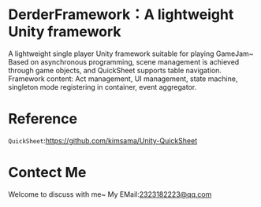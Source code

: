 # DerderFramework：A lightweight Unity framework
A lightweight single player Unity framework suitable for playing GameJam~
Based on asynchronous programming, scene management is achieved through game objects, and QuickSheet supports table navigation.
Framework content: Act management, UI management, state machine, singleton mode registering in container, event aggregator.

# Reference
`QuickSheet`:https://github.com/kimsama/Unity-QuickSheet

# Contect Me
Welcome to discuss with me~ 
My EMail:2323182223@qq.com
